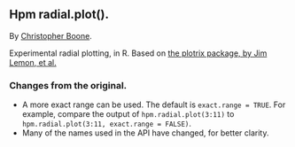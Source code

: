 ## Hpm radial.plot(). ##

By [Christopher Boone][1].

Experimental radial plotting, in R. Based on [the plotrix package, by Jim Lemon, et al.][2]


### Changes from the original. ###

- A more exact range can be used. The default is `exact.range = TRUE`. For example, compare the output of `hpm.radial.plot(3:11)` to `hpm.radial.plot(3:11, exact.range = FALSE)`.
- Many of the names used in the API have changed, for better clarity.


[1]: http://hypsometry.com
[2]: http://cran.r-project.org/web/packages/plotrix/index.html
